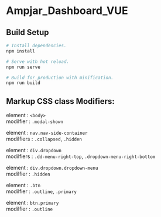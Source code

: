 # Ampjar_Dashboard_VUE

## Build Setup

```bash
# Install dependencies.
npm install

# Serve with hot reload.
npm run serve

# Build for production with minification.
npm run build
```

## Markup CSS class Modifiers:
element : `<body>`  
modilfier : `.modal-shown`  
  
element : `nav.nav-side-container`  
modilfiers : `.collapsed`, `.hidden`  
  
element : `div.dropdown`  
modilfiers : `.dd-menu-right-top`, `.dropdown-menu-right-bottom`  
  
element : `div.dropdown.dropdown-menu`  
modilfier : `.hidden`  
  
element : `.btn`  
modilfier : `.outline`, `.primary`  
  
element : `btn.primary`  
modilfier : `.outline`  
